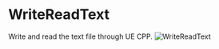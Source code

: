 # WriteReadText
Write and read the text file through UE CPP.
![WriteReadText](https://github.com/TimChen1383/WriteReadText/assets/37008451/33b3a184-e707-48c9-8390-741c0edeecfa)

